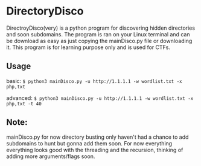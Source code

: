# DirectoryDisco
DirectroyDisco(very) is a python program for discovering hidden directories and soon subdomains. The program is ran on your Linux terminal and can be download as easy as just copying the mainDisco.py file or downloading it. This program is for learning purpose only and is used for CTFs.


## Usage
basic:
`$ python3 mainDisco.py -u http://1.1.1.1 -w wordlist.txt -x php,txt`

advanced:
`$ python3 mainDisco.py -u http://1.1.1.1 -w wordlist.txt -x php,txt -t 40` 

## Note:
mainDisco.py for now directory busting only haven't had a chance to add subdomains to hunt but gonna add them soon. For now everything everything looks good with the threading and the recursion, thinking of adding more arguments/flags soon.  
